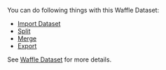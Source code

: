 You can do following things with this Waffle Dataset:

- [Import Dataset](import)
- [Split](split)
- [Merge](merge)
- [Export](export)


See [Waffle Dataset](../../waffle_hub/dataset/dataset.md) for more details.